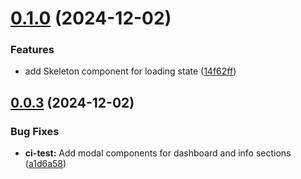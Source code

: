 # [0.1.0](https://github.com/kWAYTV/banz-club/compare/v0.0.3...v0.1.0) (2024-12-02)


### Features

* add Skeleton component for loading state ([14f62ff](https://github.com/kWAYTV/banz-club/commit/14f62ffeb353ade3e1ec1041fd4adbd130a9a61a))

## [0.0.3](https://github.com/kWAYTV/banz-club/compare/v0.0.2...v0.0.3) (2024-12-02)


### Bug Fixes

* **ci-test:** Add modal components for dashboard and info sections ([a1d6a58](https://github.com/kWAYTV/banz-club/commit/a1d6a584c08c1df8f0628ad5d2b313ece1c5f57e))
